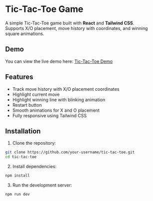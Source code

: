 # Tic-Tac-Toe Game

A simple Tic-Tac-Toe game built with **React** and **Tailwind CSS**.  
Supports X/O placement, move history with coordinates, and winning square animations.

## Demo

You can view the live demo here: [Tic-Tac-Toe Demo](https://ritupagar12.github.io/tic-tac-toe/)

## Features

- Track move history with X/O placement coordinates
- Highlight current move
- Highlight winning line with blinking animation
- Restart button
- Smooth animations for X and O placement
- Fully responsive using Tailwind CSS

## Installation

1. Clone the repository:

```bash
git clone https://github.com/your-username/tic-tac-toe.git
cd tic-tac-toe
```
2. Install dependencies:
```bash
npm install
```
3. Run the development server:
```bash
npm run dev
```
